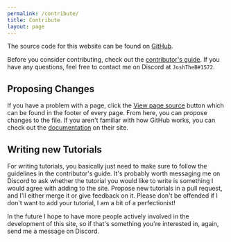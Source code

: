 ```yaml
---
permalink: /contribute/
title: Contribute
layout: page
---
```


The source code for this website can be found on [GitHub](https://github.com/gd-creators-toolbox/gd-creators-toolbox.github.io). 

Before you consider contributing, check out the [contributor's guide](/contributors_guide/). If you have any questions, feel free to contact me on Discord at `JoshTheB#1572`.

## Proposing Changes
If you have a problem with a page, click the <a href="https://github.com/gd-creators-toolbox/gd-creators-toolbox.github.io/edit/main/{{page.path}}"><i class="bi bi-file-earmark-code-fill"></i> View page source</a> button which can be found in the footer of every page. From here, you can propose changes to the file. If you aren't familiar with how GitHub works, you can check out the [documentation](https://docs.github.com/en/pull-requests/collaborating-with-pull-requests/proposing-changes-to-your-work-with-pull-requests/about-branches) on their site.

## Writing new Tutorials
For writing tutorials, you basically just need to make sure to follow the guidelines in the contributor's guide. It's probably worth messaging me on Discord to ask whether the tutorial you would like to write is something I would agree with adding to the site. Propose new tutorials in a pull request, and I'll either merge it or give feedback on it. Please don't be offended if I don't want to add your tutorial, I am a bit of a perfectionist!

In the future I hope to have more people actively involved in the development of this site, so if that's something you're interested in, again, send me a message on Discord.